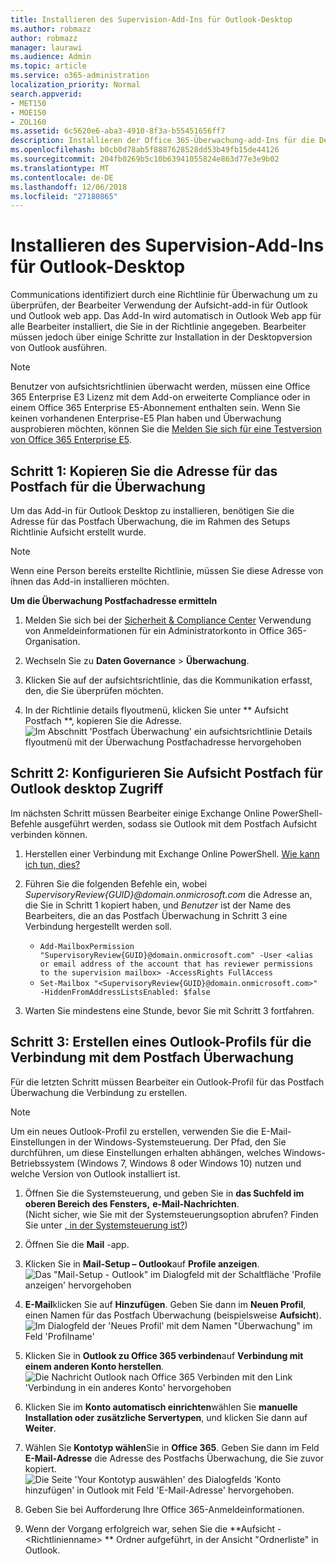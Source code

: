 ```yaml
---
title: Installieren des Supervision-Add-Ins für Outlook-Desktop
ms.author: robmazz
author: robmazz
manager: laurawi
ms.audience: Admin
ms.topic: article
ms.service: o365-administration
localization_priority: Normal
search.appverid:
- MET150
- MOE150
- ZOL160
ms.assetid: 6c5620e6-aba3-4910-8f3a-b55451656ff7
description: Installieren der Office 365-Überwachung-add-Ins für die Desktopversion von Outlook
ms.openlocfilehash: b0cb0d78ab5f8887628528dd53b49fb15de44126
ms.sourcegitcommit: 204fb0269b5c10b63941055824e863d77e3e9b02
ms.translationtype: MT
ms.contentlocale: de-DE
ms.lasthandoff: 12/06/2018
ms.locfileid: "27180865"
---
```

# <a name="install-the-supervision-add-in-for-outlook-desktop"></a>Installieren des Supervision-Add-Ins für Outlook-Desktop

Communications identifiziert durch eine Richtlinie für Überwachung um zu überprüfen, der Bearbeiter Verwendung der Aufsicht-add-in für Outlook und Outlook web app. Das Add-In wird automatisch in Outlook Web app für alle Bearbeiter installiert, die Sie in der Richtlinie angegeben. Bearbeiter müssen jedoch über einige Schritte zur Installation in der Desktopversion von Outlook ausführen.
  
> [!NOTE]
> Benutzer von aufsichtsrichtlinien überwacht werden, müssen eine Office 365 Enterprise E3 Lizenz mit dem Add-on erweiterte Compliance oder in einem Office 365 Enterprise E5-Abonnement enthalten sein. Wenn Sie keinen vorhandenen Enterprise-E5 Plan haben und Überwachung ausprobieren möchten, können Sie die [Melden Sie sich für eine Testversion von Office 365 Enterprise E5](https://go.microsoft.com/fwlink/p/?LinkID=698279).
  
## <a name="step-1-copy-the-address-for-the-supervision-mailbox"></a>Schritt 1: Kopieren Sie die Adresse für das Postfach für die Überwachung

Um das Add-in für Outlook Desktop zu installieren, benötigen Sie die Adresse für das Postfach Überwachung, die im Rahmen des Setups Richtlinie Aufsicht erstellt wurde.
  
> [!NOTE]
> Wenn eine Person bereits erstellte Richtlinie, müssen Sie diese Adresse von ihnen das Add-in installieren möchten.
 
 **Um die Überwachung Postfachadresse ermitteln**
  
1. Melden Sie sich bei der [Sicherheit &amp; Compliance Center](https://protection.office.com) Verwendung von Anmeldeinformationen für ein Administratorkonto in Office 365-Organisation.
    
2. Wechseln Sie zu **Daten Governance** \> **Überwachung**.
    
3. Klicken Sie auf der aufsichtsrichtlinie, das die Kommunikation erfasst, den, die Sie überprüfen möchten.
    
4. In der Richtlinie details flyoutmenü, klicken Sie unter ** Aufsicht Postfach **, kopieren Sie die Adresse.<br/>![Im Abschnitt 'Postfach Überwachung' ein aufsichtsrichtlinie Details flyoutmenü mit der Überwachung Postfachadresse hervorgehoben](media/71779d0e-4f01-4dd3-8234-5f9c30eeb067.jpg)
  
## <a name="step-2-configure-the-supervision-mailbox-for-outlook-desktop-access"></a>Schritt 2: Konfigurieren Sie Aufsicht Postfach für Outlook desktop Zugriff

Im nächsten Schritt müssen Bearbeiter einige Exchange Online PowerShell-Befehle ausgeführt werden, sodass sie Outlook mit dem Postfach Aufsicht verbinden können.
  
1. Herstellen einer Verbindung mit Exchange Online PowerShell. [Wie kann ich tun, dies?](https://docs.microsoft.com/powershell/exchange/exchange-online/connect-to-exchange-online-powershell/connect-to-exchange-online-powershell)
    
2. Führen Sie die folgenden Befehle ein, wobei *SupervisoryReview{GUID}@domain.onmicrosoft.com* die Adresse an, die Sie in Schritt 1 kopiert haben, und *Benutzer* ist der Name des Bearbeiters, die an das Postfach Überwachung in Schritt 3 eine Verbindung hergestellt werden soll.
    - ```Add-MailboxPermission "SupervisoryReview{GUID}@domain.onmicrosoft.com" -User <alias or email address of the account that has reviewer permissions to the supervision mailbox> -AccessRights FullAccess```<br/>
    - ```Set-Mailbox "<SupervisoryReview{GUID}@domain.onmicrosoft.com>" -HiddenFromAddressListsEnabled: $false```
    
3. Warten Sie mindestens eine Stunde, bevor Sie mit Schritt 3 fortfahren.
    
## <a name="step-3-create-an-outlook-profile-to-connect-to-the-supervision-mailbox"></a>Schritt 3: Erstellen eines Outlook-Profils für die Verbindung mit dem Postfach Überwachung

Für die letzten Schritt müssen Bearbeiter ein Outlook-Profil für das Postfach Überwachung die Verbindung zu erstellen.
 
> [!NOTE]
> Um ein neues Outlook-Profil zu erstellen, verwenden Sie die E-Mail-Einstellungen in der Windows-Systemsteuerung. Der Pfad, den Sie durchführen, um diese Einstellungen erhalten abhängen, welches Windows-Betriebssystem (Windows 7, Windows 8 oder Windows 10) nutzen und welche Version von Outlook installiert ist.
  
1. Öffnen Sie die Systemsteuerung, und geben Sie in **das Suchfeld im oberen Bereich des Fensters,** **e-Mail-Nachrichten**.<br/>(Nicht sicher, wie Sie mit der Systemsteuerungsoption abrufen? Finden Sie unter [, in der Systemsteuerung ist?](https://support.microsoft.com/help/13764/windows-where-is-control-panel))
  
2. Öffnen Sie die **Mail** -app.
    
3. Klicken Sie in **Mail-Setup – Outlook**auf **Profile anzeigen**.<br/>![Das "Mail-Setup - Outlook" im Dialogfeld mit der Schaltfläche 'Profile anzeigen' hervorgehoben](media/28b5dae9-d10c-4f2b-926a-294c857d555c.jpg)
  
4. **E-Mail**klicken Sie auf **Hinzufügen**. Geben Sie dann im **Neuen Profil**, einen Namen für das Postfach Überwachung (beispielsweise **Aufsicht**).<br/>![Im Dialogfeld der 'Neues Profil' mit dem Namen "Überwachung" im Feld 'Profilname'](media/d02ae181-b541-4ec6-8f51-698f30033204.jpg)
  
5. Klicken Sie in **Outlook zu Office 365 verbinden**auf **Verbindung mit einem anderen Konto herstellen**.<br/>![Die Nachricht Outlook nach Office 365 Verbinden mit den Link 'Verbindung in ein anderes Konto' hervorgehoben](media/fac49ff8-a7f0-4e82-a271-9ec045a95de1.jpg)
  
6. Klicken Sie im **Konto automatisch einrichten**wählen Sie **manuelle Installation oder zusätzliche Servertypen**, und klicken Sie dann auf **Weiter**.
    
7. Wählen Sie **Kontotyp wählen**Sie in **Office 365**. Geben Sie dann im Feld **E-Mail-Adresse** die Adresse des Postfachs Überwachung, die Sie zuvor kopiert.<br/>![Die Seite 'Your Kontotyp auswählen' des Dialogfelds 'Konto hinzufügen' in Outlook mit Feld 'E-Mail-Adresse' hervorgehoben.](media/4f601236-9f69-4cf6-a58c-0b91204aa8cb.jpg)
  
8. Geben Sie bei Aufforderung Ihre Office 365-Anmeldeinformationen.
    
9. Wenn der Vorgang erfolgreich war, sehen Sie die **Aufsicht - \<Richtlinienname\> ** Ordner aufgeführt, in der Ansicht "Ordnerliste" in Outlook.